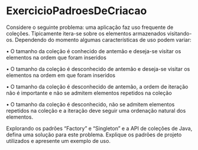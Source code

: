 # ExercicioPadroesDeCriacao

Considere o seguinte problema: uma aplicação faz uso frequente de coleções. Tipicamente itera-se sobre os elementos armazenados visitando-os. Dependendo do momento algumas características de uso podem variar:

• O tamanho da coleção é conhecido de antemão e deseja-se visitar os elementos na ordem que foram inseridos

• O tamanho da coleção é desconhecido de antemão e deseja-se visitar os elementos na ordem em que foram inseridos

• O tamanho da coleção é desconhecido de antemão, a ordem de iteração não é  importante e não se admitem elementos repetidos na coleção

• O tamanho da coleção é desconhecido, não se admitem elementos repetidos na coleção e a iteração deve seguir uma ordenação natural dos elementos.

Explorando os padrões “Factory” e “Singleton” e a API de coleções de Java, defina uma solução para este problema. Explique os padrões de projeto utilizados e apresente um exemplo de uso.
